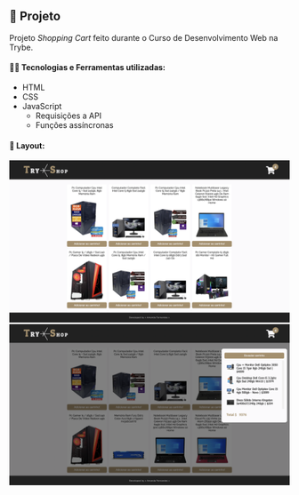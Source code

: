 ## 📌 Projeto
Projeto _Shopping Cart_ feito durante o Curso de Desenvolvimento Web na Trybe.

#### 👩‍💻 Tecnologias e Ferramentas utilizadas:
- HTML
- CSS
- JavaScript
  - Requisições a API
  - Funções assíncronas

#### 📸 Layout:
![Desktop](./screenshot.png)
![Desktop](./screenshotCart.png)
